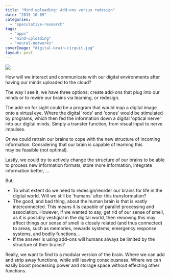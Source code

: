 ```yaml
---
title: "Mind uploading: Add-ons versus redesign"
date: "2015-10-09"
categories: 
  - "speculative-research"
tags: 
  - "apps"
  - "mind-uploading"
  - "neural-networks"
coverImage: "digital-brain-cirquit.jpg"
layout: post
---
```


![]({{site.baseurl}}/images/{{page.coverImage}})

How will we interact and communicate with our digital environments after having our minds uploaded to the cloud?

The way I see it, we have three options; create add-ons that plug into our minds or to rewire our brains via learning, or redesign.

The add-on for sight could be a program that would map a digital image onto a virtual eye. Where the digital 'rods' and 'cones' would be stimulated by programs, which then fed the information down a digital 'optical nerve' into our digital minds. Simply a transfer function, from visual input to nerve impulses.

Or we could retrain our brains to cope with the new structure of incoming information. Considering that our brain is capable of learning this may be feasible (not optimal).

Lastly, we could try to actively change the structure of our brains to be able to process new information formats, store more information, integrate information better, ...

But;

- To what extent do we need to redesign/reorder our brains for life in the digital world. Will we still be 'humans' after this transformation?
- The good, and bad thing, about the human brain is that is vastly interconnected. This means it is capable of parallel processing and association. However, if we wanted to say, get rid of our sense of smell, as it is possibly vestigial in the digital world, then removing this may affect things our sense of smell is closely related (and thus connected) to areas, such as memories, rewards systems, emergency response systems, and bodily functions...
- If the answer is using add-ons will humans always be limited by the structure of their brains?

Really, we want to find to a modular version of the brain. Where we can add and strip away functions, while still leaving consciousness. Where we can easily boost processing power and storage space without effecting other functions.
